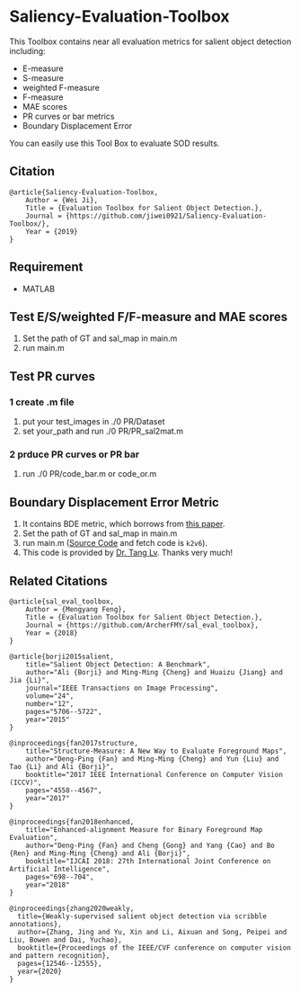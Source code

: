 # Saliency-Evaluation-Toolbox
This Toolbox contains near all evaluation metrics for salient object detection including:

+ E-measure   
+ S-measure   
+ weighted F-measure   
+ F-measure    
+ MAE scores    
+ PR curves or bar metrics
+ Boundary Displacement Error

You can easily use this Tool Box to evaluate SOD results.     
   
## Citation          
```
@article{Saliency-Evaluation-Toolbox,   
    Author = {Wei Ji},
    Title = {Evaluation Toolbox for Salient Object Detection.},
    Journal = {https://github.com/jiwei0921/Saliency-Evaluation-Toolbox/},
    Year = {2019}
} 
```       
                
## Requirement 
* MATLAB

## Test E/S/weighted F/F-measure and MAE scores
1. Set the path of GT and sal_map in main.m
2. run main.m

## Test PR curves 
### 1 create .m file
1. put your test_images in ./0 PR/Dataset
2. set your_path and run ./0 PR/PR_sal2mat.m
### 2 prduce PR curves or PR bar 
1. run ./0 PR/code_bar.m or code_or.m    

      
## Boundary Displacement Error Metric 
1. It contains BDE metric, which borrows from [this paper](https://arxiv.org/pdf/2108.03551.pdf).
2. Set the path of GT and sal_map in main.m
3. run main.m ([Source Code](https://pan.baidu.com/s/1HxRlvOO1DrEkzJP0mGNgJA) and fetch code is `k2v6`).
4. This code is provided by [Dr. Tang Lv](https://arxiv.org/pdf/2108.03551.pdf). Thanks very much!


## Related Citations
```
@article{sal_eval_toolbox,
    Author = {Mengyang Feng},
    Title = {Evaluation Toolbox for Salient Object Detection.},
    Journal = {https://github.com/ArcherFMY/sal_eval_toolbox},
    Year = {2018}
}
```
```
@article{borji2015salient,
	title="Salient Object Detection: A Benchmark",
	author="Ali {Borji} and Ming-Ming {Cheng} and Huaizu {Jiang} and Jia {Li}",
	journal="IEEE Transactions on Image Processing",
	volume="24",
	number="12",
	pages="5706--5722",
	year="2015"
}
```
```
@inproceedings{fan2017structure,
	title="Structure-Measure: A New Way to Evaluate Foreground Maps",
	author="Deng-Ping {Fan} and Ming-Ming {Cheng} and Yun {Liu} and Tao {Li} and Ali {Borji}",
	booktitle="2017 IEEE International Conference on Computer Vision (ICCV)",
	pages="4558--4567",
	year="2017"
}
```
```
@inproceedings{fan2018enhanced,
	title="Enhanced-alignment Measure for Binary Foreground Map Evaluation",
	author="Deng-Ping {Fan} and Cheng {Gong} and Yang {Cao} and Bo {Ren} and Ming-Ming {Cheng} and Ali {Borji}",
	booktitle="IJCAI 2018: 27th International Joint Conference on Artificial Intelligence",
	pages="698--704",
	year="2018"
}
```
```
@inproceedings{zhang2020weakly,
  title={Weakly-supervised salient object detection via scribble annotations},
  author={Zhang, Jing and Yu, Xin and Li, Aixuan and Song, Peipei and Liu, Bowen and Dai, Yuchao},
  booktitle={Proceedings of the IEEE/CVF conference on computer vision and pattern recognition},
  pages={12546--12555},
  year={2020}
}
```
